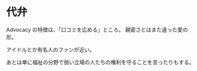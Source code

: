 # 代弁

Advocacy の特徴は、「口コミを広める」ところ。
親密さとはまた違った愛の形。

アイドルとか有名人のファンが近い。

あとは単に福祉の分野で弱い立場の人たちの権利を守ることを言ったりもする。
